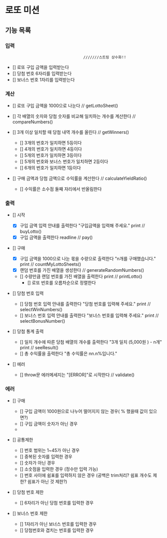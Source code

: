 # 로또 미션 

## 기능 목록

### 입력 
                                       ///////스트링 상수화!!
- [] 로또 구입 금액을 입력받는다 
- [] 당첨 번호 6자리를 입력받는다
- [] 보너스 번호 1자리를 입력받는다


### 계산

- [] 로또 구입 금액을 1000으로 나눈다 // getLottoSheet()

- [] 각 배열의 숫자와 당첨 숫자를 비교해 일치하는 개수를 계산한다  // compareNumbers()
- [] 3개 이상 일치할 때 당첨 내역 개수를 올린다   // getWinners()
    - [] 3개의 번호가 일치하면 5등이다
    - [] 4개의 번호가 일치하면 4등이다
    - [] 5개의 번호가 일치하면 3등이다 
    - [] 5개의 번호와 보너스 번호가 일치하면 2등이다
    - [] 6개의 번호가 일치하면 1등이다 
- [] 구매 금액과 당첨 금액으로 수익률을 계산한다 // calculateYieldRatio()
    - [] 수익률은 소수점 둘째 자리에서 반올림한다 


### 출력

- [] 시작 
    - [x] 구입 금액 입력 안내를 출력한다 "구입금액을 입력해 주세요." print // buyLotto()
    - [x] 구입 금액을 출력한다 readline // pay()

- [] 구매 
    - [x] 구입 금액을 1000으로 나눈 몫을 수량으로 출력한다 "n개를 구매했습니다." print // countMyLottoSheets()
    - [x] 랜덤 번호를 가진 배열을 생성한다 // generateRandomNumbers()
    - [] 수량만큼 랜덤 번호를 가진 배열을 출력한다 print // printLotto()
        - [] 로또 번호를 오름차순으로 정렬한다

- [] 당첨 번호 입력
    - [] 당첨 번호 입력 안내를 출력한다 "당첨 번호를 입력해 주세요."  print // selectWinNumbers()
    - [] 보너스 번호 입력 안내를 출력한다 "보너스 번호를 입력해 주세요." print // selectBonusNumber()

- [] 당첨 통계 출력 
    - [] 일치 개수에 따른 당첨 배열의 개수를 출력한다 "3개 일치 (5,000원 ) - n개" print // seeResult()
    - [] 총 수익률을 출력한다 "총 수익률은 nn.n%입니다."

- [] 에러
    - [] throw문 에러메세지는 "[ERROR]"로 시작한다 // validate()


### 에러

- [] 구매
    - [] 구입 금액이 1000원으로 나누어 떨어지지 않는 경우( % 했을때 값이 있으면?)
    - [] 구입 금액이 숫자가 아닌 경우
    - 

- [] 공통제한
    - [] 번호 범위는 1~45가 아닌 경우
    - [] 중복된 숫자를 입력한 경우
    - [] 숫자가 아닌 경우
    - [] 소숫점을 입력한 경우 (정수만 입력 가능)
    - [] 번호 사이에 쉼표를 입력하지 않은 경우 (공백은 trim처리? 쉼표 개수도 제한? 쉼표가 아닌 것 제한?)

- [] 당첨 번호 제한
    - [] 6자리가 아닌 당첨 번호를 입력한 경우

- [] 보너스 번호 제한
    - [] 1자리가 아닌 보너스 번호를 입력한 경우
    - [] 당첨번호와 겹치는 번호를 입력한 경우
